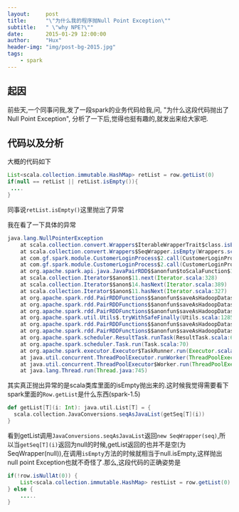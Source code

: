 ```yaml
---
layout:     post
title:      "\"为什么我的程序抛Null Point Exception\""
subtitle:   " \"why NPE?\""
date:       2015-01-29 12:00:00
author:     "Hux"
header-img: "img/post-bg-2015.jpg"
tags:
    - spark
---
```

## 起因

前些天,一个同事问我,发了一段spark的业务代码给我,问, "为什么这段代码抛出了Null Point Exception", 分析了一下后,觉得也挺有趣的,就发出来给大家吧.

## 代码以及分析
大概的代码如下

```java
List<scala.collection.immutable.HashMap> retList = row.getList(0)
if(null == retList || retList.isEmpty()){ 
 ....
}

```
同事说`retList.isEmpty()`这里抛出了异常

我在看了一下具体的异常

```java
java.lang.NullPointerException	at scala.collection.convert.Wrappers$IterableWrapperTrait$class.isEmpty(Wrappers.scala:25)	at scala.collection.convert.Wrappers$SeqWrapper.isEmpty(Wrappers.scala:64)	at com.gf.spark.module.CustomerLoginProcess$2.call(CustomerLoginProcess.java:77)	at com.gf.spark.module.CustomerLoginProcess$2.call(CustomerLoginProcess.java:70)	at org.apache.spark.api.java.JavaPairRDD$$anonfun$toScalaFunction$1.apply(JavaPairRDD.scala:1027)	at scala.collection.Iterator$$anon$11.next(Iterator.scala:328)	at scala.collection.Iterator$$anon$14.hasNext(Iterator.scala:389)	at scala.collection.Iterator$$anon$11.hasNext(Iterator.scala:327)	at org.apache.spark.rdd.PairRDDFunctions$$anonfun$saveAsHadoopDataset$1$$anonfun$13$$anonfun$apply$6.apply$mcV$sp(PairRDDFunctions.scala:1108)	at org.apache.spark.rdd.PairRDDFunctions$$anonfun$saveAsHadoopDataset$1$$anonfun$13$$anonfun$apply$6.apply(PairRDDFunctions.scala:1108)	at org.apache.spark.rdd.PairRDDFunctions$$anonfun$saveAsHadoopDataset$1$$anonfun$13$$anonfun$apply$6.apply(PairRDDFunctions.scala:1108)	at org.apache.spark.util.Utils$.tryWithSafeFinally(Utils.scala:1285)	at org.apache.spark.rdd.PairRDDFunctions$$anonfun$saveAsHadoopDataset$1$$anonfun$13.apply(PairRDDFunctions.scala:1116)	at org.apache.spark.rdd.PairRDDFunctions$$anonfun$saveAsHadoopDataset$1$$anonfun$13.apply(PairRDDFunctions.scala:1095)	at org.apache.spark.scheduler.ResultTask.runTask(ResultTask.scala:63)	at org.apache.spark.scheduler.Task.run(Task.scala:70)	at org.apache.spark.executor.Executor$TaskRunner.run(Executor.scala:213)	at java.util.concurrent.ThreadPoolExecutor.runWorker(ThreadPoolExecutor.java:1145)	at java.util.concurrent.ThreadPoolExecutor$Worker.run(ThreadPoolExecutor.java:615)	at java.lang.Thread.run(Thread.java:745)
```
其实真正抛出异常的是scala类库里面的isEmpty抛出来的.这时候我觉得需要看下spark里面的`Row.getList`是什么东西(spark-1.5)

```scala
def getList[T](i: Int): java.util.List[T] = {
  scala.collection.JavaConversions.seqAsJavaList(getSeq[T](i))
}
```

看到getList调用`JavaConversions.seqAsJavaList`返回`new SeqWrapper(seq)`,所以当`getSeq[T](i)`返回为null的时候,getList返回的也并不是空(为SeqWrapper(null)),在调用`isEmpty`方法的时候就相当于null.isEmpty,这样抛出null point Exception也就不奇怪了.那么,这段代码的正确姿势是

```java
if(!row.isNullAt(0)) {
    List<scala.collection.immutable.HashMap> restList = row.getList(0)
} else {
    .....
}

```
